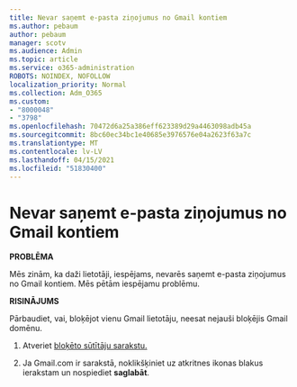 ```yaml
---
title: Nevar saņemt e-pasta ziņojumus no Gmail kontiem
ms.author: pebaum
author: pebaum
manager: scotv
ms.audience: Admin
ms.topic: article
ms.service: o365-administration
ROBOTS: NOINDEX, NOFOLLOW
localization_priority: Normal
ms.collection: Adm_O365
ms.custom:
- "8000048"
- "3798"
ms.openlocfilehash: 70472d6a25a386eff623389d29a4463098adb45a
ms.sourcegitcommit: 8bc60ec34bc1e40685e3976576e04a2623f63a7c
ms.translationtype: MT
ms.contentlocale: lv-LV
ms.lasthandoff: 04/15/2021
ms.locfileid: "51830400"
---
```

# <a name="unable-to-receive-email-from-gmail-accounts"></a>Nevar saņemt e-pasta ziņojumus no Gmail kontiem

**PROBLĒMA**

Mēs zinām, ka daži lietotāji, iespējams, nevarēs saņemt e-pasta ziņojumus no Gmail kontiem. Mēs pētām iespējamu problēmu.

**RISINĀJUMS**

Pārbaudiet, vai, bloķējot vienu Gmail lietotāju, neesat nejauši bloķējis Gmail domēnu.

1. Atveriet [bloķēto sūtītāju sarakstu.](https://go.microsoft.com/fwlink/?linkid=2121010)

2. Ja Gmail.com ir sarakstā, noklikšķiniet uz atkritnes ikonas blakus ierakstam un nospiediet **saglabāt**.
